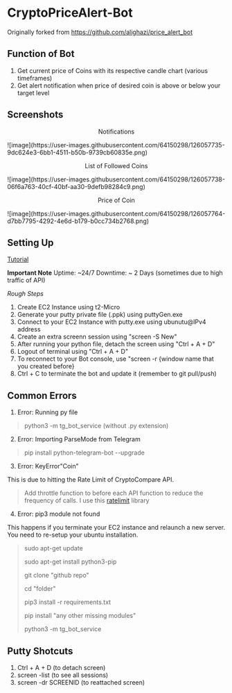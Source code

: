 # CryptoPriceAlert-Bot

Originally forked from https://github.com/alighazi/price_alert_bot

## Function of Bot
1) Get current price of Coins with its respective candle chart (various timeframes)
2) Get alert notification when price of desired coin is above or below your target level

## Screenshots
<p align="center">Notifications</p>
![image](https://user-images.githubusercontent.com/64150298/126057735-9dc624e3-6bb1-4511-b50b-9739cb60835e.png)

<p align="center">List of Followed Coins</p>
![image](https://user-images.githubusercontent.com/64150298/126057738-06f6a763-40cf-40bf-aa30-9defb98284c9.png)

<p align="center">Price of Coin</p>
![image](https://user-images.githubusercontent.com/64150298/126057764-d7bb7795-4292-4e6d-b179-b0cc734b2768.png)


## Setting Up
[Tutorial](https://www.youtube.com/watch?v=MApTRT37B0k)

**Important Note**
Uptime: ~24/7 
Downtime: ~ 2 Days (sometimes due to high traffic of API)

*Rough Steps*
1) Create EC2 Instance using t2-Micro
2) Generate your putty private file (.ppk) using puttyGen.exe
3) Connect to your EC2 Instance with putty.exe using ubunutu@IPv4 address
4) Create an extra screenn session using "screen -S New"
6) After running your python file, detach the screen using "Ctrl + A + D"
7) Logout of terminal using "Ctrl + A + D"
8) To reconnect to your Bot console, use "screen -r {window name that you created before}
9) Ctrl + C to terminate the bot and update it (remember to git pull/push)

## Common Errors

1) Error: Running py file
> python3 -m tg_bot_service (without .py extension)

2) Error: Importing ParseMode from Telegram
> pip install python-telegram-bot --upgrade

3) Error: KeyError"Coin"

This is due to hitting the Rate Limit of CryptoCompare API. 
> Add throttle function to before each API function to reduce the frequency of calls. I use this [ratelimit](https://pypi.org/project/ratelimit/) library

4) Error: pip3 module not found

This happens if you terminate your EC2 instance and relaunch a new server. You need to re-setup your ubuntu installation.

> sudo apt-get update
> 
> sudo apt-get install python3-pip
> 
> git clone "github repo"
> 
> cd "folder"
> 
> pip3 install -r requirements.txt
> 
> pip install "any other missing modules"
> 
> python3 -m tg_bot_service

## Putty Shotcuts
1) Ctrl + A + D (to detach screen)
2) screen -list (to see all sessions)
3) screen -dr SCREENID (to reattached screen)
